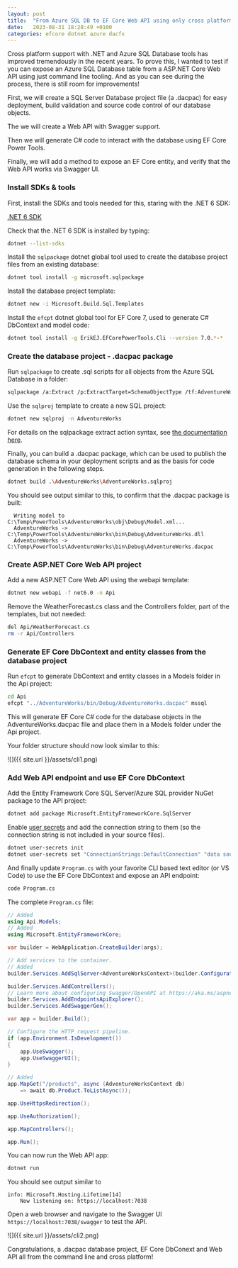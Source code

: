 ```yaml
---
layout: post
title:  "From Azure SQL DB to EF Core Web API using only cross platform CLI tools"
date:   2023-08-31 18:28:49 +0100
categories: efcore dotnet azure dacfx
---
```


Cross platform support with .NET and Azure SQL Database tools has improved tremendously in the recent years. To prove this, I wanted to test if you can expose an Azure SQL Database table from a ASP.NET Core Web API using just command line tooling. And as you can see during the process, there is still room for improvements!

First, we will create a SQL Server Database project file (a .dacpac) for easy deployment, build validation and source code control of our database objects. 

The we will create a Web API with Swagger support.

Then we will generate C# code to interact with the database using EF Core Power Tools. 

Finally, we will add a method to expose an EF Core entity, and verify that the Web API works via Swagger UI.

### Install SDKs & tools

First, install the SDKs and tools needed for this, staring with the .NET 6 SDK:

[.NET 6 SDK](https://dotnet.microsoft.com/en-us/download/dotnet/6.0)

Check that the .NET 6 SDK is installed by typing:

```bash
dotnet --list-sdks
```

Install the `sqlpackage` dotnet global tool used to create the database project files from an existing database:

```bash
dotnet tool install -g microsoft.sqlpackage
```

Install the database project template:

```bash
dotnet new -i Microsoft.Build.Sql.Templates
```

Install the `efcpt` dotnet global tool for EF Core 7, used to generate C# DbContext and model code:

```bash
dotnet tool install -g ErikEJ.EFCorePowerTools.Cli --version 7.0.*-*
```

### Create the database project - .dacpac package

Run `sqlpackage` to create .sql scripts for all objects from the Azure SQL Database in a folder:

```bash
sqlpackage /a:Extract /p:ExtractTarget=SchemaObjectType /tf:AdventureWorks /scs:"data source=myserver.database.windows.net;initial catalog=AdWorks;user id=sqlfamily;password=sqlf@m1ly;encrypt=True;Connect Timeout=60" 
```

Use the `sqlproj` template to create a new SQL project:

```bash
dotnet new sqlproj -n AdventureWorks
```

For details on the sqlpackage extract action syntax, see [the documentation here](https://learn.microsoft.com/sql/tools/sqlpackage/sqlpackage-extract?WT.mc_id=DT-MVP-4025156).

Finally, you can build a .dacpac package, which can be used to publish the database schema in your deployment scripts and as the basis for code generation in the following steps.

```bash
dotnet build .\AdventureWorks\AdventureWorks.sqlproj
```

You should see output similar to this, to confirm that the .dacpac package is built:

```text
  Writing model to C:\Temp\PowerTools\AdventureWorks\obj\Debug\Model.xml...
  AdventureWorks -> C:\Temp\PowerTools\AdventureWorks\bin\Debug\AdventureWorks.dll
  AdventureWorks -> C:\Temp\PowerTools\AdventureWorks\bin\Debug\AdventureWorks.dacpac
```

### Create ASP.NET Core Web API project

Add a new ASP.NET Core Web API using the webapi template:

```bash
dotnet new webapi -f net6.0 -n Api
```

Remove the WeatherForecast.cs class and the Controllers folder, part of the templates, but not needed:

```bash
del Api/WeatherForecast.cs
rm -r Api/Controllers
```

### Generate EF Core DbContext and entity classes from the database project

Run `efcpt` to generate DbContext and entity classes in a Models folder in the Api project:

```bash
cd Api
efcpt "../AdventureWorks/bin/Debug/AdventureWorks.dacpac" mssql
```

This will generate EF Core C# code for the database objects in the AdventureWorks.dacpac file and place them in a Models folder under the Api project.

Your folder structure should now look similar to this:

![]({{ site.url }}/assets/cli1.png)

### Add Web API endpoint and use EF Core DbContext

Add the Entity Framework Core SQL Server/Azure SQL provider NuGet package to the API project:

```bash
dotnet add package Microsoft.EntityFrameworkCore.SqlServer
```

Enable [user secrets](https://learn.microsoft.com/en-us/aspnet/core/security/app-secrets?WT.mc_id=DT-MVP-4025156) and add the connection string to them (so the connection string is not included in your source files).

```bash
dotnet user-secrets init
dotnet user-secrets set "ConnectionStrings:DefaultConnection" "data source=myserver.database.windows.net;initial catalog=AdWorks;user id=sqlfamily;password=sqlf@m1ly;encrypt=True;Connect Timeout=60"
```

And finally update `Program.cs` with your favorite CLI based text editor (or VS Code) to use the EF Core DbContext and expose an API endpoint:

```bash
code Program.cs
```

The complete `Program.cs` file:

```csharp
// Added
using Api.Models;
// Added
using Microsoft.EntityFrameworkCore;

var builder = WebApplication.CreateBuilder(args);

// Add services to the container.
// Added
builder.Services.AddSqlServer<AdventureWorksContext>(builder.Configuration.GetConnectionString("DefaultConnection"));

builder.Services.AddControllers();
// Learn more about configuring Swagger/OpenAPI at https://aka.ms/aspnetcore/swashbuckle
builder.Services.AddEndpointsApiExplorer();
builder.Services.AddSwaggerGen();

var app = builder.Build();

// Configure the HTTP request pipeline.
if (app.Environment.IsDevelopment())
{
    app.UseSwagger();
    app.UseSwaggerUI();
}

// Added
app.MapGet("/products", async (AdventureWorksContext db) 
    => await db.Product.ToListAsync());

app.UseHttpsRedirection();

app.UseAuthorization();

app.MapControllers();

app.Run();

```

You can now run the Web API app:

```bash
dotnet run
```
You should see output similar to 

```dos
info: Microsoft.Hosting.Lifetime[14]
    Now listening on: https://localhost:7038
```

Open a web browser and navigate to the Swagger UI `https://localhost:7038/swagger` to test the API.

![]({{ site.url }}/assets/cli2.png)

Congratulations, a .dacpac database project, EF Core DbConext and Web API all from the command line and cross platform!
